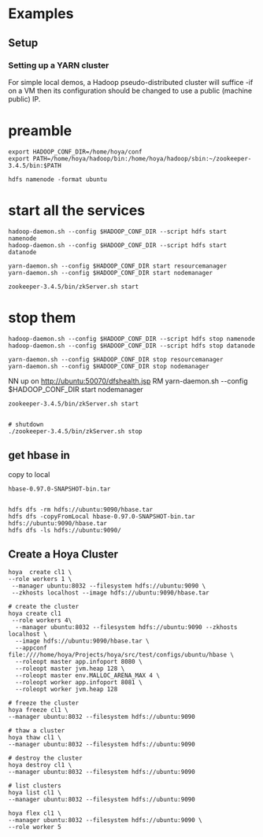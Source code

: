 <!---
  Licensed under the Apache License, Version 2.0 (the "License");
  you may not use this file except in compliance with the License.
  You may obtain a copy of the License at
  
   http://www.apache.org/licenses/LICENSE-2.0
  
  Unless required by applicable law or agreed to in writing, software
  distributed under the License is distributed on an "AS IS" BASIS,
  WITHOUT WARRANTIES OR CONDITIONS OF ANY KIND, either express or implied.
  See the License for the specific language governing permissions and
  limitations under the License. See accompanying LICENSE file.
-->
  
# Examples

 
## Setup
 
### Setting up a YARN cluster
 
For simple local demos, a Hadoop pseudo-distributed cluster will suffice -if on a VM then
its configuration should be changed to use a public (machine public) IP.



# preamble

    export HADOOP_CONF_DIR=/home/hoya/conf
    export PATH=/home/hoya/hadoop/bin:/home/hoya/hadoop/sbin:~/zookeeper-3.4.5/bin:$PATH
    
    hdfs namenode -format ubuntu
  




# start all the services

    hadoop-daemon.sh --config $HADOOP_CONF_DIR --script hdfs start namenode
    hadoop-daemon.sh --config $HADOOP_CONF_DIR --script hdfs start datanode
    
    yarn-daemon.sh --config $HADOOP_CONF_DIR start resourcemanager
    yarn-daemon.sh --config $HADOOP_CONF_DIR start nodemanager
    
    zookeeper-3.4.5/bin/zkServer.sh start
    
    
# stop them

    hadoop-daemon.sh --config $HADOOP_CONF_DIR --script hdfs stop namenode
    hadoop-daemon.sh --config $HADOOP_CONF_DIR --script hdfs stop datanode
    
    yarn-daemon.sh --config $HADOOP_CONF_DIR stop resourcemanager
    yarn-daemon.sh --config $HADOOP_CONF_DIR stop nodemanager
    


NN up on [http://ubuntu:50070/dfshealth.jsp](http://ubuntu:50070/dfshealth.jsp)
RM yarn-daemon.sh --config $HADOOP_CONF_DIR start nodemanager

    zookeeper-3.4.5/bin/zkServer.sh start


    # shutdown
    ./zookeeper-3.4.5/bin/zkServer.sh stop



## get hbase in

copy to local 

    hbase-0.97.0-SNAPSHOT-bin.tar 


    hdfs dfs -rm hdfs://ubuntu:9090/hbase.tar
    hdfs dfs -copyFromLocal hbase-0.97.0-SNAPSHOT-bin.tar hdfs://ubuntu:9090/hbase.tar
    hdfs dfs -ls hdfs://ubuntu:9090/
    
 

 ## Create a Hoya Cluster
 
 
    hoya  create cl1 \
    --role workers 1 \
     --manager ubuntu:8032 --filesystem hdfs://ubuntu:9090 \
     --zkhosts localhost --image hdfs://ubuntu:9090/hbase.tar
    
    # create the cluster
    hoya create cl1
     --role workers 4\
      --manager ubuntu:8032 --filesystem hdfs://ubuntu:9090 --zkhosts localhost \
      --image hdfs://ubuntu:9090/hbase.tar \
      --appconf file:////home/hoya/Projects/hoya/src/test/configs/ubuntu/hbase \
      --roleopt master app.infoport 8080 \
      --roleopt master jvm.heap 128 \
      --roleopt master env.MALLOC_ARENA_MAX 4 \
      --roleopt worker app.infoport 8081 \
      --roleopt worker jvm.heap 128 

    # freeze the cluster
    hoya freeze cl1 \
    --manager ubuntu:8032 --filesystem hdfs://ubuntu:9090

    # thaw a cluster
    hoya thaw cl1 \
    --manager ubuntu:8032 --filesystem hdfs://ubuntu:9090

    # destroy the cluster
    hoya destroy cl1 \
    --manager ubuntu:8032 --filesystem hdfs://ubuntu:9090

    # list clusters
    hoya list cl1 \
    --manager ubuntu:8032 --filesystem hdfs://ubuntu:9090
    
    hoya flex cl1 \
    --manager ubuntu:8032 --filesystem hdfs://ubuntu:9090 \
    --role worker 5
    
    
      